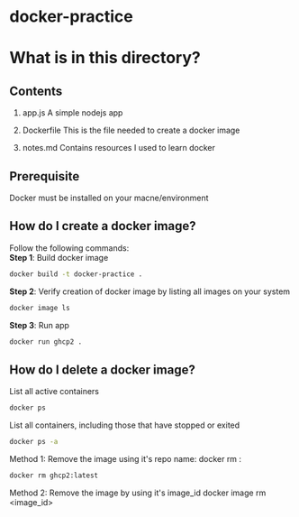 # docker-practice
# What is in this directory?

## Contents
1. app.js
A simple nodejs app

2. Dockerfile
This is the file needed to create a docker image

3. notes.md
Contains resources I used to learn docker

## Prerequisite
Docker must be installed on your macne/environment

## How do I create a docker image?
Follow the following commands:<br>
**Step 1**: Build docker image
```sh
docker build -t docker-practice .
```
**Step 2**: Verify creation of docker image by listing all images on your system
```sh
docker image ls
```
**Step 3**: Run app
```sh
docker run ghcp2 .
```

## How do I delete a docker image?
List all active containers
```sh
docker ps
```
List all containers, including those that have stopped or exited
```sh
docker ps -a
```
Method 1:
Remove the image using it's repo name: docker rm <reponame>:<tag>
```sh
docker rm ghcp2:latest 
```
Method 2: 
Remove the image by using it's image_id
docker image rm <image_id>